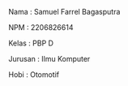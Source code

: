 Nama    : Samuel Farrel Bagasputra

NPM     : 2206826614

Kelas   : PBP D

Jurusan : Ilmu Komputer

Hobi    : Otomotif